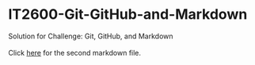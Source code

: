 # IT2600-Git-GitHub-and-Markdown
Solution for Challenge: Git, GitHub, and Markdown
<br>
</br>
Click [here](https://github.com/byu26/IT2600-Git-GitHub-and-Markdown/blob/master/py5d3Markdown.md) for the second markdown file.
